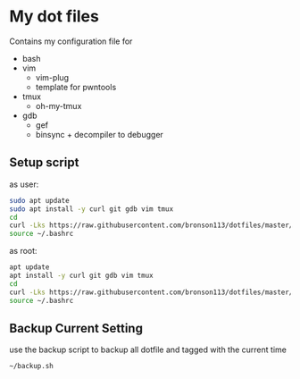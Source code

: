 # My dot files

Contains my configuration file for 

- bash
- vim
  - vim-plug
  - template for pwntools
- tmux
  - oh-my-tmux
- gdb
  - gef
  - binsync + decompiler to debugger

## Setup script

as user:
```bash
sudo apt update
sudo apt install -y curl git gdb vim tmux
cd
curl -Lks https://raw.githubusercontent.com/bronson113/dotfiles/master/dot_setup.sh | /bin/bash
source ~/.bashrc
```

as root:
```bash
apt update
apt install -y curl git gdb vim tmux
cd
curl -Lks https://raw.githubusercontent.com/bronson113/dotfiles/master/dot_setup.sh | /bin/bash
source ~/.bashrc
```

## Backup Current Setting

use the backup script to backup all dotfile and tagged with the current time
```
~/backup.sh
```

